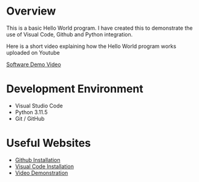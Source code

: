 # Overview

This is a basic Hello World program. I have created this to demonstrate the use of Visual Code, Github and Python integration. 

Here is a short video explaining how the Hello World program works uploaded on Youtube 

[Software Demo Video](https://youtu.be/oM3rmZ-Em5s)

# Development Environment

* Visual Studio Code
* Python 3.11.5
* Git / GitHub

# Useful Websites

* [Github Installation](https://github.com/git-guides/install-git)
* [Visual Code Installation](https://code.visualstudio.com/docs/setup/setup-overview)
* [Video Demonstration ](https://cdnapisec.kaltura.com/p/1157612/sp/115761200/embedIframeJs/uiconf_id/47306393/partner_id/1157612?iframeembed=true&playerId=kaltura_player_1687278321&entry_id=1_zyyx43ke)

